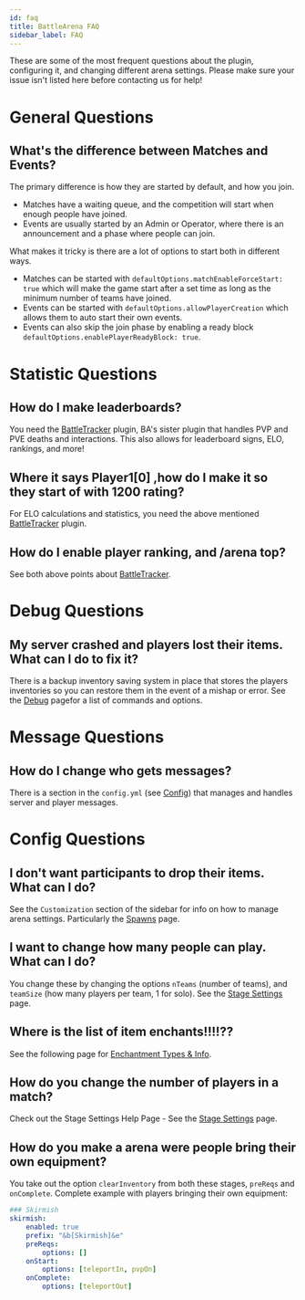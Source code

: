 ```yaml
---
id: faq
title: BattleArena FAQ
sidebar_label: FAQ
---
```


These are some of the most frequent questions about the plugin, configuring it, and changing different arena settings. Please make sure your issue isn't listed here before contacting us for help!

# General Questions

## What's the difference between Matches and Events?

The primary difference is how they are started by default, and how you join.

- Matches have a waiting queue, and the competition will start when enough people have joined.
- Events are usually started by an Admin or Operator, where there is an announcement and a phase where people can join.

What makes it tricky is there are a lot of options to start both in different ways.

- Matches can be started with `defaultOptions.matchEnableForceStart: true` which will make the game start after a set time as long as the minimum number of teams have joined.
- Events can be started with `defaultOptions.allowPlayerCreation` which allows them to auto start their own events.
- Events can also skip the join phase by enabling a ready block `defaultOptions.enablePlayerReadyBlock: true`.

# Statistic Questions

## How do I make leaderboards?

You need the [BattleTracker](bt/index.md) plugin, BA's sister plugin that handles PVP and PVE deaths and interactions. This also allows for leaderboard signs, ELO, rankings, and more!

## Where it says Player1[0] ,how do I make it so they start of with 1200 rating?

For ELO calculations and statistics, you need the above mentioned [BattleTracker](bt/index.md) plugin.

## How do I enable player ranking, and /arena top?

See both above points about [BattleTracker](bt/index.md).

# Debug Questions

## My server crashed and players lost their items. What can I do to fix it?

There is a backup inventory saving system in place that stores the players inventories so you can restore them in the event of a mishap or error. See the [Debug](ba/config/debug.md) pagefor a list of commands and options.

# Message Questions

## How do I change who gets messages?

There is a section in the `config.yml` (see [Config](ba/config/simple.md)) that manages and handles server and player messages.

# Config Questions

## I don't want participants to drop their items. What can I do?

See the `Customization` section of the sidebar for info on how to manage arena settings. Particularly the [Spawns](ba/customization/spawns.md) page.

## I want to change how many people can play. What can I do?

You change these by changing the options `nTeams` (number of teams), and `teamSize` (how many players per team, 1 for solo). See the [Stage Settings](ba/customization/stage.md) page.

## Where is the list of item enchants!!!!??

See the following page for [Enchantment Types & Info](enchants.md).

## How do you change the number of players in a match?

Check out the Stage Settings Help Page - See the [Stage Settings](ba/customization/stage.md) page.

## How do you make a arena were people bring their own equipment?

You take out the option `clearInventory` from both these stages, `preReqs` and `onComplete`. Complete example with players bringing their own equipment:

```yaml
### Skirmish
skirmish:
    enabled: true
    prefix: "&b[Skirmish]&e"
    preReqs:
        options: []
    onStart:
        options: [teleportIn, pvpOn]
    onComplete:
        options: [teleportOut]
```
